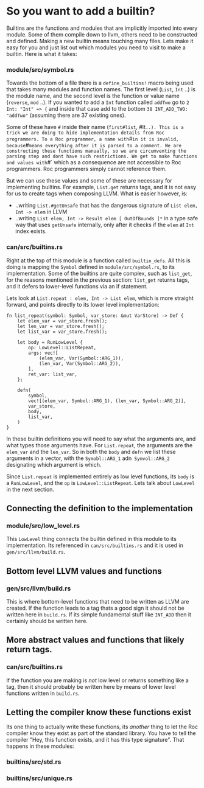 # So you want to add a builtin?

Builtins are the functions and modules that are implicitly imported into every module. Some of them compile down to llvm, others need to be constructed and defined. Making a new builtin means touching many files. Lets make it easy for you and just list out which modules you need to visit to make a builtin. Here is what it takes:

### module/src/symbol.rs

Towards the bottom of a file there is a `define_builtins!` macro being used that takes many modules and function names. The first level (`List`, `Int` ..) is the module name, and the second level is the function or value name (`reverse`, `mod` ..). If you wanted to add a `Int` function called `addTwo` go to `2 Int: "Int" => {` and inside that case add to the bottom `38 INT_ADD_TWO: "addTwo"` (assuming there are 37 existing ones). 

Some of these have `#` inside their name (`first#list`, #lt` ..). This is a trick we are doing to hide implementation details from Roc programmers. To a Roc programmer, a name with `#` in it is invalid, because `#` means everything after it is parsed to a comment. We are constructing these functions manually, so we are circumventing the parsing step and dont have such restrictions. We get to make functions and values with `#` which as a consequence are not accessible to Roc programmers. Roc programmers simply cannot reference them.

But we can use these values and some of these are necessary for implementing builtins. For example, `List.get` returns tags, and it is not easy for us to create tags when composing LLVM. What is easier however, is:
- ..writing `List.#getUnsafe` that has the dangerous signature of `List elem, Int -> elem` in LLVM
- ..writing `List elem, Int -> Result elem [ OutOfBounds ]*` in a type safe way that uses `getUnsafe` internally, only after it checks if the `elem` at `Int` index exists.


### can/src/builtins.rs

Right at the top of this module is a function called `builtin_defs`. All this is doing is mapping the `Symbol` defined in `module/src/symbol.rs`, to its implementation. Some of the builtins are quite complex, such as `list_get`, for the reasons mentioned in the previous section: `list_get` returns tags, and it defers to lower-level functions via an if statement.

Lets look at `List.repeat : elem, Int -> List elem`, which is more straight forward, and points directly to its lower level implementation:
```
fn list_repeat(symbol: Symbol, var_store: &mut VarStore) -> Def {
    let elem_var = var_store.fresh();
    let len_var = var_store.fresh();
    let list_var = var_store.fresh();

    let body = RunLowLevel {
        op: LowLevel::ListRepeat,
        args: vec![
            (elem_var, Var(Symbol::ARG_1)),
            (len_var, Var(Symbol::ARG_2)),
        ],
        ret_var: list_var,
    };

    defn(
        symbol,
        vec![(elem_var, Symbol::ARG_1), (len_var, Symbol::ARG_2)],
        var_store,
        body,
        list_var,
    )
}
```
In these builtin definitions you will need to say what the arguments are, and what types those arguments have. For `List.repeat`, the arguments are the `elem_var` and the `len_var`. So in both the `body` and `defn` we list these arguments in a vector, with the `Symobl::ARG_1` adn` Symvol::ARG_2` designating which argument is which.

Since `List.repeat` is implemented entirely as low level functions, its `body` is a `RunLowLevel`, and the `op` is `LowLevel::ListRepeat`. Lets talk about `LowLevel` in the next section.

## Connecting the definition to the implementation
### module/src/low_level.rs
This `LowLevel` thing connects the builtin defined in this module to its implementation. Its referenced  in `can/src/builtins.rs` and it is used in `gen/src/llvm/build.rs`.

## Bottom level LLVM values and functions
### gen/src/llvm/build.rs
This is where bottom-level functions that need to be written as LLVM are created. If the function leads to a tag thats a good sign it should not be written here in `build.rs`. If its simple fundamental stuff like `INT_ADD` then it certainly should be written here.

## More abstract values and functions that likely return tags.
### can/src/builtins.rs
If the function you are making is _not_ low level or returns something like a tag, then it should probably be written here by means of lower level functions written in `build.rs`.

## Letting the compiler know these functions exist
Its one thing to actually write these functions, its _another_ thing to let the Roc compiler know they exist as part of the standard library. You have to tell the compiler "Hey, this function exists, and it has this type signature". That happens in these modules:
### builtins/src/std.rs
### builtins/src/unique.rs